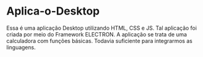 # Aplica-o-Desktop
Essa é uma aplicação Desktop utilizando HTML, CSS e JS. Tal aplicação foi criada por meio do Framework ELECTRON. 
A aplicação se trata de uma  calculadora com funções básicas. Todavia suficiente para integrarmos as linguagens.
